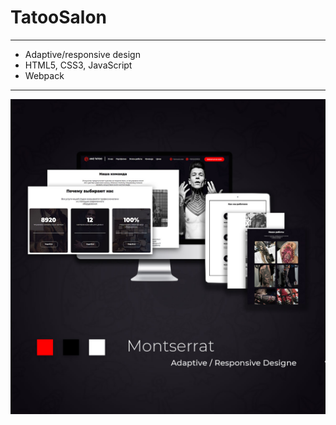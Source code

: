 # TatooSalon

---

* Adaptive/responsive design
* HTML5, CSS3, JavaScript
* Webpack

---

![alt text](https://github.com/efnushtaev/Landings/blob/master/Landing__2/shot.jpg)
